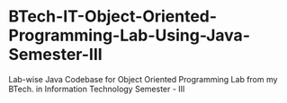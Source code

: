 # BTech-IT-Object-Oriented-Programming-Lab-Using-Java-Semester-III
Lab-wise Java Codebase for Object Oriented Programming Lab from my BTech. in Information Technology Semester - III
